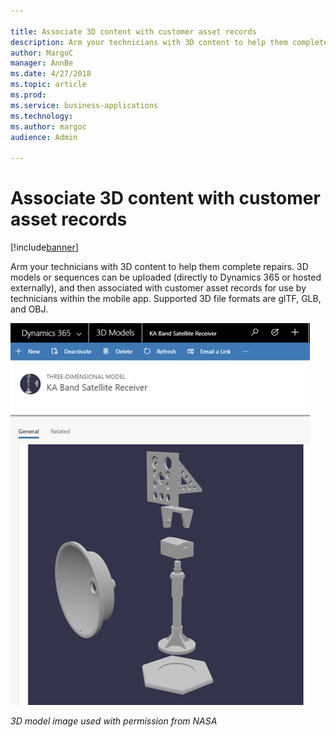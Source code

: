 ```yaml
---

title: Associate 3D content with customer asset records
description: Arm your technicians with 3D content to help them complete repairs.
author: MargoC
manager: AnnBe
ms.date: 4/27/2018
ms.topic: article
ms.prod: 
ms.service: business-applications
ms.technology: 
ms.author: margoc
audience: Admin

---
```

#  Associate 3D content with customer asset records




[!include[banner](../../../../includes/banner.md)]

Arm your technicians with 3D content to help them complete repairs. 3D models or
sequences can be uploaded (directly to Dynamics 365 or hosted externally), and
then associated with customer asset records for use by technicians within the
mobile app. Supported 3D file formats are glTF, GLB, and OBJ.

![A screenshot of a 3D model image](media/associate-3d-content-customer-asset-records-1.png "A screenshot of a 3D model image")
<!-- FS_NASA3DPhoto.png -->


*3D model image used with permission from NASA*
